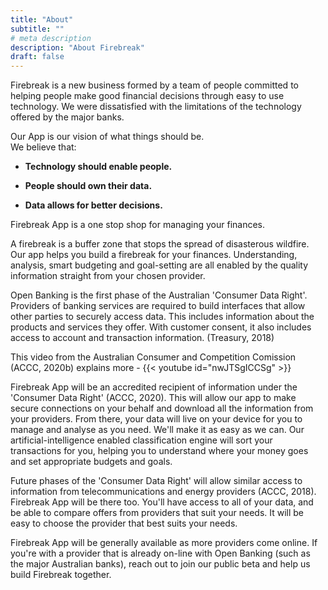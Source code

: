 ```yaml
---
title: "About"
subtitle: ""
# meta description
description: "About Firebreak"
draft: false
---
```


Firebreak is a new business formed by a team of people committed to helping people make good financial decisions through easy to use technology. We were dissatisfied with the limitations of the technology offered by the major banks. 

Our App is our vision of what things should be. 
<br> We believe that: 

* **Technology should enable people.**

* **People should own their data.**

* **Data allows for better decisions.**

Firebreak App is a one stop shop for managing your finances. 

A firebreak is a buffer zone that stops the spread of disasterous wildfire. Our app helps you build a firebreak for your finances. Understanding, analysis, smart budgeting and goal-setting are all enabled by the quality information straight from your chosen provider.

Open Banking is the first phase of the Australian 'Consumer Data Right'. Providers of banking services are required to build interfaces that allow other parties to securely access data. This includes information about the products and services they offer. With customer consent, it also includes access to account and transaction information. (Treasury, 2018)

This video from the Australian Consumer and Competition Comission (ACCC, 2020b) explains more -
{{< youtube id="nwJTSgICCSg" >}}

Firebreak App will be an accredited recipient of information under the 'Consumer Data Right' (ACCC, 2020). This will allow our app to make secure connections on your behalf and download all the information from your providers. From there, your data will live on your device for you to manage and analyse as you need. We'll make it as easy as we can. Our artificial-intelligence enabled classification engine will sort your transactions for you, helping you to understand where your money goes and set appropriate budgets and goals. 

Future phases of the 'Consumer Data Right' will allow similar access to information from telecommunications and energy providers (ACCC, 2018). Firebreak App will be there too. You'll have access to all of your data, and be able to compare offers from providers that suit your needs. It will be easy to choose the provider that best suits your needs.

Firebreak App will be generally available as more providers come online. If you're with a provider that is already on-line with Open Banking (such as the major Australian banks), reach out to join our public beta and help us build Firebreak together. 
